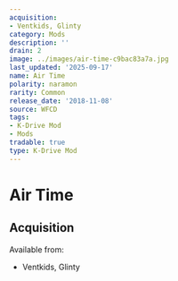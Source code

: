 ```yaml
---
acquisition:
- Ventkids, Glinty
category: Mods
description: ''
drain: 2
image: ../images/air-time-c9bac83a7a.jpg
last_updated: '2025-09-17'
name: Air Time
polarity: naramon
rarity: Common
release_date: '2018-11-08'
source: WFCD
tags:
- K-Drive Mod
- Mods
tradable: true
type: K-Drive Mod
---
```


# Air Time

## Acquisition

Available from:
- Ventkids, Glinty

